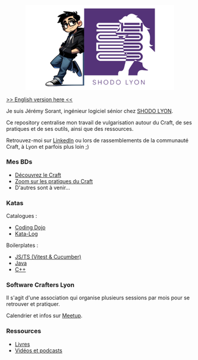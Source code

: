 <p align="center">
  <img src="./assets/JSO_AND_SHODO.png" alt="Jérémy Sorant" width="400"/>
</p>

[>> English version here <<](./README_EN.md)

Je suis Jérémy Sorant, ingénieur logiciel sénior chez [SHODO LYON](https://shodo.io/).

Ce repository centralise mon travail de vulgarisation autour du Craft, de ses pratiques et de ses outils, ainsi que des ressources.

Retrouvez-moi sur [LinkedIn](https://www.linkedin.com/in/jeremy-sorant/) ou lors de rassemblements de la communauté Craft, à Lyon et parfois plus loin ;)

### Mes BDs

- [Découvrez le Craft](BDs/Découvrez%20le%20Craft/Découvez%20le%20Craft.pdf)
- [Zoom sur les pratiques du Craft](BDs%2FZoom%20sur%20les%20pratiques%20du%20Craft%2FZoom%20sur%20les%20pratiques%20du%20Craft.pdf)
- D'autres sont à venir...

### Katas

Catalogues :
- [Coding Dojo](https://codingdojo.org/kata/)
- [Kata-Log](https://kata-log.rocks/)

Boilerplates :
- [JS/TS (Vitest & Cucumber)](https://github.com/jsorant/boilerplate-kata-node-ts)
- [Java](https://github.com/jsorant/boilerplate-kata-java)
- [C++](https://github.com/jsorant/boilerplate-kata-cpp)

### Software Crafters Lyon

Il s'agit d'une association qui organise plusieurs sessions par mois pour se retrouver et pratiquer.

Calendrier et infos sur [Meetup](https://www.meetup.com/fr-FR/software-craftsmanship-lyon/).

### Ressources

- [Livres](Readings/README.md)
- [Vidéos et podcasts](Videos%2FREADME.md)